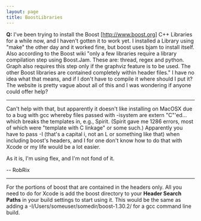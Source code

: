 ```yaml
---
layout: page
title: BoostLibraries
---
```


**Q:** I've been trying to install the Boost [http://www.boost.org] C++ Libraries for a while now, and I haven't gotten it to work yet. I installed a Library using "make" the other day and it worked fine, but boost uses bjam to install itself. Also according to the Boost wiki  "only a few libraries require a library compilation step using Boost.Jam. These are: thread, regex and python. Graph also requires this step only if the graphviz feature is to be used. The other Boost libraries are contained completely within header files." I have no idea what that means, and if I don't have to compile it where should I put it? The website is pretty vague about all of this and I was wondering if anyone could offer help?

----

Can't help with that, but apparently it doesn't like installing on MacOSX due to a bug with gcc whereby files passed with -isystem are extern "C"'ed... which breaks the templates in, e.g., Spirit. (Spirit gave me 1286 errors, most of which were "template with C linkage" or some such.) Apparently you have to pass -I (that's a capital i, not an L or something like that) when including boost's headers, and I for one don't know how to do that with Xcode or my life would be a lot easier.

As it is, I'm using flex, and I'm not fond of it.

-- RobRix

----

For the portions of boost that are contained in the headers only. All you need to do for Xcode is add the boost directory to your **Header Search Paths** in your build settings to start using it. This would be the same as adding a     -I/Users/someuser/somedir/boost-1.30.2/ for a gcc command line build.

